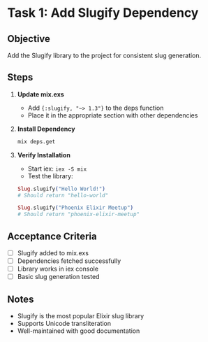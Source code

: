 # Task 1: Add Slugify Dependency

## Objective
Add the Slugify library to the project for consistent slug generation.

## Steps

1. **Update mix.exs**
   - Add `{:slugify, "~> 1.3"}` to the deps function
   - Place it in the appropriate section with other dependencies

2. **Install Dependency**
   ```bash
   mix deps.get
   ```

3. **Verify Installation**
   - Start iex: `iex -S mix`
   - Test the library:
   ```elixir
   Slug.slugify("Hello World!")
   # Should return "hello-world"

   Slug.slugify("Phoenix Elixir Meetup")
   # Should return "phoenix-elixir-meetup"
   ```

## Acceptance Criteria
- [ ] Slugify added to mix.exs
- [ ] Dependencies fetched successfully
- [ ] Library works in iex console
- [ ] Basic slug generation tested

## Notes
- Slugify is the most popular Elixir slug library
- Supports Unicode transliteration
- Well-maintained with good documentation